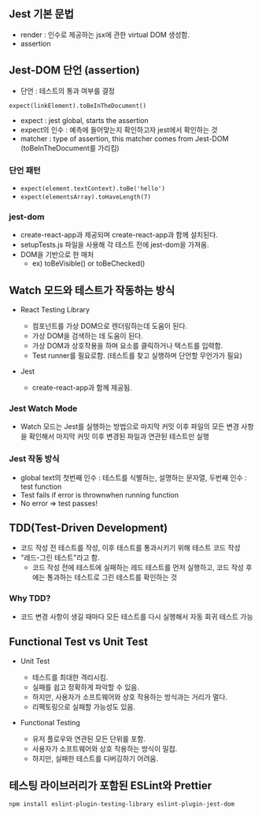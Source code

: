 ## Jest 기본 문법

- render : 인수로 제공하는 jsx에 관한 virtual DOM 생성함.
- assertion

## Jest-DOM 단언 (assertion)

- 단언 : 테스트의 통과 여부를 결정

`expect(linkElement).toBeInTheDocument()`

- expect : jest global, starts the assertion
- expect의 인수 : 예측에 들어맞는지 확인하고자 jest에서 확인하는 것
- matcher : type of assertion, this matcher comes from Jest-DOM (toBeInTheDocument를 가리킴)

### 단언 패턴

- `expect(element.textContext).toBe('hello')`
- `expect(elementsArray).toHaveLength(7)`

### jest-dom

- create-react-app과 제공되며 create-react-app과 함께 설치된다.
- setupTests.js 파일을 사용해 각 테스트 전에 jest-dom을 가져옴.
- DOM을 기반으로 한 매처
  - ex) toBeVisible() or toBeChecked()

## Watch 모드와 테스트가 작동하는 방식

- React Testing Library

  - 컴포넌트를 가상 DOM으로 렌더링하는데 도움이 된다.
  - 가상 DOM을 검색하는 데 도움이 된다.
  - 가상 DOM과 상호작용을 하며 요소를 클릭하거나 텍스트를 입력함.
  - Test runner를 필요로함. (테스트를 찾고 실행하며 단언할 무언가가 필요)

- Jest
  - create-react-app과 함께 제공됨.

### Jest Watch Mode

- Watch 모드는 Jest를 실행하는 방법으로 마지막 커밋 이후 파일의 모든 변경 사항을 확인해서 마지막 커밋 이후 변경된 파일과 연관된 테스트만 실행

### Jest 작동 방식

- global text의 첫번째 인수 : 테스트를 식별하는, 설명하는 문자열, 두번째 인수 : test function
- Test fails if error is thrownwhen running function
- No error => test passes!

## TDD(Test-Driven Development)

- 코드 작성 전 테스트를 작성, 이후 테스트를 통과시키기 위해 테스트 코드 작성
- "레드-그린 테스트"라고 함.
  - 코드 작성 전에 테스트에 실패하는 레드 테스트를 먼저 실행하고, 코드 작성 후에는 통과하는 테스트로 그린 테스트를 확인하는 것

### Why TDD?

- 코드 변경 사항이 생길 때마다 모든 테스트를 다시 실행해서 자동 회귀 테스트 가능

## Functional Test vs Unit Test

- Unit Test

  - 테스트를 최대한 격리시킴.
  - 실패를 쉽고 정확하게 파악할 수 있음.
  - 하지만, 사용자가 소프트웨어와 상호 작용하는 방식과는 거리가 멀다.
  - 리팩토링으로 실패할 가능성도 있음.

- Functional Testing
  - 유저 플로우와 연관된 모든 단위를 포함.
  - 사용자가 소프트웨어와 상호 작용하는 방식이 밀접.
  - 하지만, 실패한 테스트를 디버깅하기 어려움.

## 테스팅 라이브러리가 포함된 ESLint와 Prettier

`npm install eslint-plugin-testing-library eslint-plugin-jest-dom`

